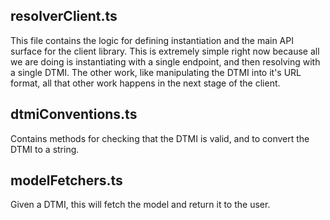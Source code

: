 ## resolverClient.ts

This file contains the logic for defining instantiation and the main API surface for the client library. This is extremely simple right now because all we are doing is instantiating with a single endpoint, and then resolving with a single DTMI. The other work, like manipulating the DTMI into it's URL format, all that other work happens in the next stage of the client.

## dtmiConventions.ts

Contains methods for checking that the DTMI is valid, and to convert the DTMI to a string.

## modelFetchers.ts

Given a DTMI, this will fetch the model and return it to the user.